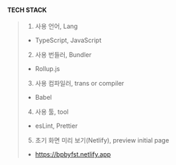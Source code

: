 #### TECH STACK 
> 
> 1. 사용 언어, Lang
> - TypeScript, JavaScript
> 2. 사용 번들러, Bundler
> - Rollup.js
> 3. 사용 컴파일러, trans or compiler
> - Babel
> 4. 사용 툴, tool 
> - esLint, Prettier
> 5. 초기 화면 미리 보기(Netlify), preview initial page
> - https://bpbyfst.netlify.app